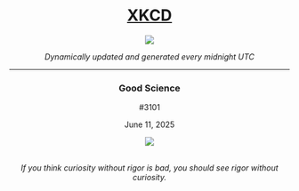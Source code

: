 
<h1 align="center"><a href="https://xkcd.com">XKCD</a></h1>
<div align="center">
    <img src="https://img.shields.io/github/last-commit/ShashashankThakur/XKCD?label=last%20updated" />
</div>

<p align="center"><i>Dynamically updated and generated every midnight UTC</i></p>
<hr>
<div align="center">
    <h3><strong>Good Science</strong></h3>
    <p>#3101</p>
    <p>June 11, 2025</p>
    <img src="https://imgs.xkcd.com/comics/good_science.png">
    <br></br>
    <p><i>If you think curiosity without rigor is bad, you should see rigor without curiosity.</i></p>
</div>
